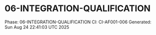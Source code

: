 # 06-INTEGRATION-QUALIFICATION
Phase: 06-INTEGRATION-QUALIFICATION
CI: CI-AF001-006
Generated: Sun Aug 24 22:41:03 UTC 2025
